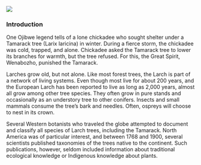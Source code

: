 <a href="https://www.juncture-digital.org"><img src="https://juncture-digital.github.io/juncture/static/images/ve-button.png"></a>

<param ve-config 
title="What We Know Now: Tracing the Tamarack"    
source-image="https://upload.wikimedia.org/wikipedia/commons/4/4b/Crowns_of_Siberian_larch_in_winter.jpg"   banner="https://upload.wikimedia.org/wikipedia/commons/4/4b/Crowns_of_Siberian_larch_in_winter.jpg" 
height=100
author="Hannah Hardenbergh"
layout="vertical">

### Introduction
One Ojibwe legend tells of a lone chickadee who sought shelter under a Tamarack tree (Larix laricina) in winter. During a fierce storm, the chickadee was cold, trapped, and alone. Chickadee asked the Tamarack tree to lower its branches for warmth, but the tree refused. For this, the Great Spirit, Wenabozho, punished the Tamarack.
<param ve-image
	   src="wc:Larix_sibirica_with_golden_foliage.jpg"
	   caption="Tamarack tree needles turn a golden yellow in autumn.">
	   
Larches grow old, but not alone. Like most forest trees, the Larch is part of a network of living systems. Even though most live for about 200 years, and the European Larch has been reported to live as long as 2,000 years, almost all grow among other tree species. They often grow in pure stands and occasionally as an understory tree to other conifers. Insects and small mammals consume the tree’s bark and needles. Often, ospreys will choose to nest in its crown.
<param ve-compare
	   src="wc:Larix_sibirica_-_Siperianlehtikuusi,_Sibirisk_lärk,_Siberian_larch_IMG_9213_C.JPG"
	   caption="This compares two images of the Tamarack tree in the summer and the winter.">
<param ve-compare
	   src="wc:Larix_decidua_Modrzew_europejski_2023-06-25_01.jpg">

Several Western botanists who traveled the globe attempted to document and classify all species of Larch trees, including the Tamarack. North America was of particular interest, and between 1768 and 1900, several scientists published taxonomies of the trees native to the continent. Such publications, however, seldom included information about traditional ecological knowledge or Indigenous knowledge about plants.
<param ve-iframe
	   src="https://archive.org/details/northamericansyl03mich/page/n6"
	   caption="*North American Sylva* by François Michaux.">
	   